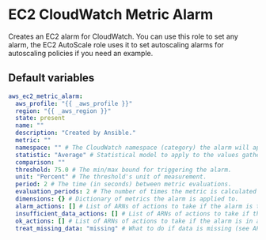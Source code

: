 # EC2 CloudWatch Metric Alarm
Creates an EC2 alarm for CloudWatch. You can use this role to set any alarm, the EC2 AutoScale role
uses it to set autoscaling alarms for autoscaling policies if you need an example.

<!--TOC-->
<!--ENDTOC-->

<!--ROLEVARS-->
## Default variables
```yaml
aws_ec2_metric_alarm:
  aws_profile: "{{ _aws_profile }}"
  region: "{{ _aws_region }}"
  state: present
  name: ""
  description: "Created by Ansible."
  metric: ""
  namespace: "" # The CloudWatch namespace (category) the alarm will appear in.
  statistic: "Average" # Statistical model to apply to the values gathered.
  comparison: ""
  threshold: 75.0 # The min/max bound for triggering the alarm.
  unit: "Percent" # The threshold's unit of measurement.
  period: 2 # The time (in seconds) between metric evaluations.
  evaluation_periods: 2 # The number of times the metric is calculated before final calculation.
  dimensions: {} # Dictionary of metrics the alarm is applied to.
  alarm_actions: [] # List of ARNs of actions to take if the alarm is triggered. An ec2_scaling_policy ARN is a possible action, see aws_ec2_autoscale_cluster.
  insufficient_data_actions: [] # List of ARNs of actions to take if the alarm has insufficient data.
  ok_actions: [] # List of ARNs of actions to take if the alarm is in an OK state.
  treat_missing_data: "missing" # What to do if data is missing (see API docs for options).
```

<!--ENDROLEVARS-->

